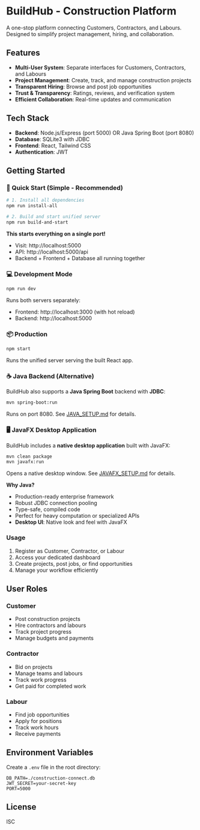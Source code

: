 # BuildHub - Construction Platform

A one-stop platform connecting Customers, Contractors, and Labours. Designed to simplify project management, hiring, and collaboration.

## Features

- **Multi-User System**: Separate interfaces for Customers, Contractors, and Labours
- **Project Management**: Create, track, and manage construction projects
- **Transparent Hiring**: Browse and post job opportunities
- **Trust & Transparency**: Ratings, reviews, and verification system
- **Efficient Collaboration**: Real-time updates and communication

## Tech Stack

- **Backend**: Node.js/Express (port 5000) OR Java Spring Boot (port 8080)
- **Database**: SQLite3 with JDBC
- **Frontend**: React, Tailwind CSS
- **Authentication**: JWT

## Getting Started

### 🚀 Quick Start (Simple - Recommended)

```bash
# 1. Install all dependencies
npm run install-all

# 2. Build and start unified server
npm run build-and-start
```

**This starts everything on a single port!** 
- Visit: http://localhost:5000
- API: http://localhost:5000/api
- Backend + Frontend + Database all running together

### 💻 Development Mode

```bash
npm run dev
```

Runs both servers separately:
- Frontend: http://localhost:3000 (with hot reload)
- Backend: http://localhost:5000

### 📦 Production

```bash
npm start
```

Runs the unified server serving the built React app.

### ☕ Java Backend (Alternative)

BuildHub also supports a **Java Spring Boot** backend with **JDBC**:

```bash
mvn spring-boot:run
```

Runs on port 8080. See [JAVA_SETUP.md](docs/JAVA_SETUP.md) for details.

### 🖥️ JavaFX Desktop Application

BuildHub includes a **native desktop application** built with JavaFX:

```bash
mvn clean package
mvn javafx:run
```

Opens a native desktop window. See [JAVAFX_SETUP.md](docs/JAVAFX_SETUP.md) for details.

**Why Java?**
- Production-ready enterprise framework
- Robust JDBC connection pooling
- Type-safe, compiled code
- Perfect for heavy computation or specialized APIs
- **Desktop UI**: Native look and feel with JavaFX

### Usage

1. Register as Customer, Contractor, or Labour
2. Access your dedicated dashboard
3. Create projects, post jobs, or find opportunities
4. Manage your workflow efficiently

## User Roles

### Customer
- Post construction projects
- Hire contractors and labours
- Track project progress
- Manage budgets and payments

### Contractor
- Bid on projects
- Manage teams and labours
- Track work progress
- Get paid for completed work

### Labour
- Find job opportunities
- Apply for positions
- Track work hours
- Receive payments

## Environment Variables

Create a `.env` file in the root directory:

```
DB_PATH=./construction-connect.db
JWT_SECRET=your-secret-key
PORT=5000
```

## License

ISC

